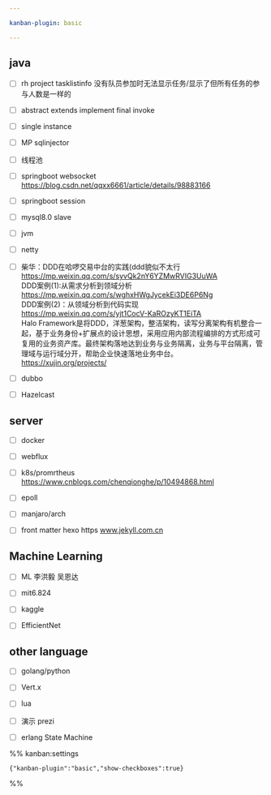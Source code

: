 ```yaml
---

kanban-plugin: basic

---
```


## java

- [ ] rh project tasklistinfo 没有队员参加时无法显示任务/显示了但所有任务的参与人数是一样的
- [ ] abstract extends implement final invoke
- [ ] single instance
- [ ] MP sqlinjector
- [ ] 线程池
- [ ] springboot websocket https://blog.csdn.net/qqxx6661/article/details/98883166
- [ ] springboot session
- [ ] mysql8.0 slave
- [ ] jvm
- [ ] netty
- [ ] 柴华：DDD在哈啰交易中台的实践(ddd貌似不太行<br>https://mp.weixin.qq.com/s/syvQk2nY6YZMwRVIG3UuWA<br>DDD案例(1):从需求分析到领域分析<br>https://mp.weixin.qq.com/s/wghxHWgJycekEi3DE6P6Ng<br>DDD案例(2)：从领域分析到代码实现<br>https://mp.weixin.qq.com/s/yjt1CocV-KaROzyKT1EiTA<br>Halo Framework是将DDD，洋葱架构，整洁架构，读写分离架构有机整合一起，基于业务身份+扩展点的设计思想，采用应用内部流程编排的方式形成可复用的业务资产库。最终架构落地达到业务与业务隔离，业务与平台隔离，管理域与运行域分开，帮助企业快速落地业务中台。<br>https://xujin.org/projects/
- [ ] dubbo
- [ ] Hazelcast


## server

- [ ] docker
- [ ] webflux
- [ ] k8s/promrtheus https://www.cnblogs.com/chenqionghe/p/10494868.html
- [ ] epoll
- [ ] manjaro/arch
- [ ] front matter hexo https www.jekyll.com.cn


## Machine Learning

- [ ] ML 李洪毅 吴恩达
- [ ] mit6.824
- [ ] kaggle
- [ ] EfficientNet


## other language

- [ ] golang/python
- [ ] Vert.x
- [ ] lua
- [ ] 演示 prezi
- [ ] erlang State Machine




%% kanban:settings
```
{"kanban-plugin":"basic","show-checkboxes":true}
```
%%